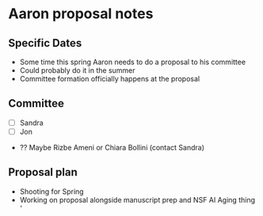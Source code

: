 # Aaron proposal notes

## Specific Dates
- Some time this spring Aaron needs to do a proposal to his committee
- Could probably do it in the summer
- Committee formation officially happens at the proposal 

## Committee
- [ ] Sandra
- [ ] Jon 
- ?? Maybe Rizbe Ameni or Chiara Bollini (contact Sandra) 

## Proposal plan
- Shooting for Spring
- Working on proposal alongside manuscript prep and NSF AI Aging thing 
'
 
